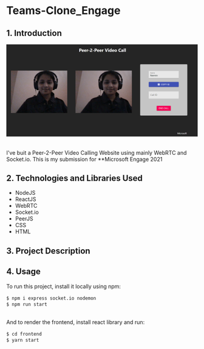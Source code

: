 # Teams-Clone_Engage

## 1. Introduction
<p>
<img src="https://github.com/narmin24/Teams-Clone_Engage/blob/main/Call_connected.png"> 
 </p> 
<br />
I've buit a Peer-2-Peer Video Calling Website using mainly WebRTC and Socket.io. 
This is my submission for **Microsoft Engage 2021

## 2. Technologies and Libraries Used

* NodeJS
* ReactJS
* WebRTC
* Socket.io
* PeerJS
* CSS
* HTML

## 3. Project Description

## 4. Usage
To run this project, install it locally using npm:
```
$ npm i express socket.io nodemon
$ npm run start
```
<br /> And to render the frontend, install react library and run:
```
$ cd frontend
$ yarn start
```
